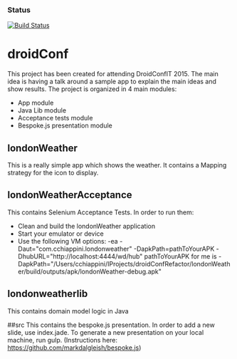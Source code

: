 ### Status
[![Build Status](https://travis-ci.org/kul3r4/droidConf.png)](https://travis-ci.org/kul3r4/droidConf)
# droidConf
This project has been created for attending DroidConfIT 2015.
The main idea is having a talk around a sample app to explain the main ideas and show results.
The project is organized in 4 main modules:
* App module
* Java Lib module
* Acceptance tests module
* Bespoke.js presentation module

## londonWeather
This is a really simple app which shows the weather. It contains a Mapping strategy for the icon to display.

## londonWeatherAcceptance
This contains Selenium Acceptance Tests.
In order to run them:
* Clean and build the londonWeather application
* Start your emulator or device
* Use the following VM options: -ea -Daut="com.cchiappini.londonweather" -DapkPath=pathToYourAPK -DhubURL="http://localhost:4444/wd/hub"
  pathToYourAPK for me is -DapkPath="/Users/cchiappini/IProjects/droidConfRefactor/londonWeather/build/outputs/apk/londonWeather-debug.apk"

## londonweatherlib
This contains domain model logic in Java

##src
This contains the bespoke.js presentation.
In order to add a new slide, use index.jade.
To generate a new presentation on your local machine, run gulp. (Instructions here: https://github.com/markdalgleish/bespoke.js)

